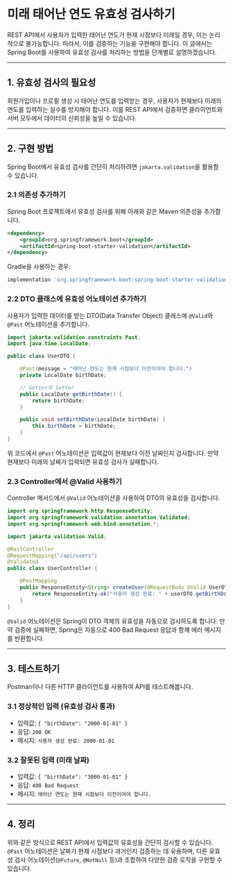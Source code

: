 # 미래 태어난 연도 유효성 검사하기

REST API에서 사용자가 입력한 태어난 연도가 현재 시점보다 미래일 경우, 이는 논리적으로 불가능합니다. 따라서, 이를 검증하는 기능을 구현해야 합니다. 이 글에서는 Spring Boot를 사용하여 유효성 검사를 처리하는 방법을 단계별로 설명하겠습니다.

---

## 1. 유효성 검사의 필요성

회원가입이나 프로필 생성 시 태어난 연도를 입력받는 경우, 사용자가 현재보다 미래의 연도를 입력하는 실수를 방지해야 합니다. 이를 REST API에서 검증하면 클라이언트와 서버 모두에서 데이터의 신뢰성을 높일 수 있습니다.

---

## 2. 구현 방법

Spring Boot에서 유효성 검사를 간단히 처리하려면 `jakarta.validation`을 활용할 수 있습니다.

### 2.1 의존성 추가하기

Spring Boot 프로젝트에서 유효성 검사를 위해 아래와 같은 Maven 의존성을 추가합니다.

```xml
<dependency>
    <groupId>org.springframework.boot</groupId>
    <artifactId>spring-boot-starter-validation</artifactId>
</dependency>
```

Gradle을 사용하는 경우:

```groovy
implementation 'org.springframework.boot:spring-boot-starter-validation'
```

### 2.2 DTO 클래스에 유효성 어노테이션 추가하기

사용자가 입력한 데이터를 받는 DTO(Data Transfer Object) 클래스에 `@Valid`와 `@Past` 어노테이션을 추가합니다.

```java
import jakarta.validation.constraints.Past;
import java.time.LocalDate;

public class UserDTO {

    @Past(message = "태어난 연도는 현재 시점보다 이전이어야 합니다.")
    private LocalDate birthDate;

    // Getter와 Setter
    public LocalDate getBirthDate() {
        return birthDate;
    }

    public void setBirthDate(LocalDate birthDate) {
        this.birthDate = birthDate;
    }
}
```

위 코드에서 `@Past` 어노테이션은 입력값이 현재보다 이전 날짜인지 검사합니다. 만약 현재보다 미래의 날짜가 입력되면 유효성 검사가 실패합니다.

### 2.3 Controller에서 @Valid 사용하기

Controller 메서드에서 `@Valid` 어노테이션을 사용하여 DTO의 유효성을 검사합니다.

```java
import org.springframework.http.ResponseEntity;
import org.springframework.validation.annotation.Validated;
import org.springframework.web.bind.annotation.*;

import jakarta.validation.Valid;

@RestController
@RequestMapping("/api/users")
@Validated
public class UserController {

    @PostMapping
    public ResponseEntity<String> createUser(@RequestBody @Valid UserDTO userDTO) {
        return ResponseEntity.ok("사용자 생성 완료: " + userDTO.getBirthDate());
    }
}
```

`@Valid` 어노테이션은 Spring이 DTO 객체의 유효성을 자동으로 검사하도록 합니다. 만약 검증에 실패하면, Spring은 자동으로 400 Bad Request 응답과 함께 에러 메시지를 반환합니다.

---

## 3. 테스트하기

Postman이나 다른 HTTP 클라이언트를 사용하여 API를 테스트해봅니다.

### 3.1 정상적인 입력 (유효성 검사 통과)
- 입력값: `{ "birthDate": "2000-01-01" }`
- 응답: `200 OK`
- 메시지: `사용자 생성 완료: 2000-01-01`

### 3.2 잘못된 입력 (미래 날짜)
- 입력값: `{ "birthDate": "3000-01-01" }`
- 응답: `400 Bad Request`
- 메시지: `태어난 연도는 현재 시점보다 이전이어야 합니다.`

---

## 4. 정리

위와 같은 방식으로 REST API에서 입력값의 유효성을 간단히 검사할 수 있습니다. `@Past` 어노테이션은 날짜가 현재 시점보다 과거인지 검증하는 데 유용하며, 다른 유효성 검사 어노테이션(`@Future`, `@NotNull` 등)과 조합하여 다양한 검증 로직을 구현할 수 있습니다.


